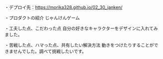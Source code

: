 ・デプロイ先：https://morika328.github.io/02_30_janken/

・プロダクトの紹介
じゃんけんゲーム

・工夫した点、こだわった点
自分の好きなキャラクターをデザインに入れてみました。

・苦戦した点、ハマった点、共有したい解決方法
動きをつけたりすることができませんでした。調べて挑戦したいです。
